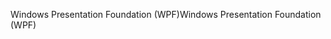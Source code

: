 <span data-ttu-id="a9f2a-101">Windows Presentation Foundation (WPF)</span><span class="sxs-lookup"><span data-stu-id="a9f2a-101">Windows Presentation Foundation (WPF)</span></span>